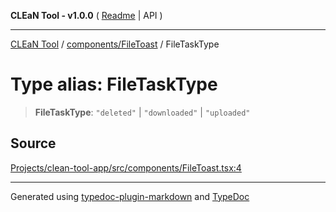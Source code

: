 **CLEaN Tool - v1.0.0** ( [Readme](../../../README.md) \| API )

***

[CLEaN Tool](../../../modules.md) / [components/FileToast](../README.md) / FileTaskType

# Type alias: FileTaskType

> **FileTaskType**: `"deleted"` \| `"downloaded"` \| `"uploaded"`

## Source

[Projects/clean-tool-app/src/components/FileToast.tsx:4](https://github.com/yuckyh/clean-tool-app/)

***

Generated using [typedoc-plugin-markdown](https://www.npmjs.com/package/typedoc-plugin-markdown) and [TypeDoc](https://typedoc.org/)
